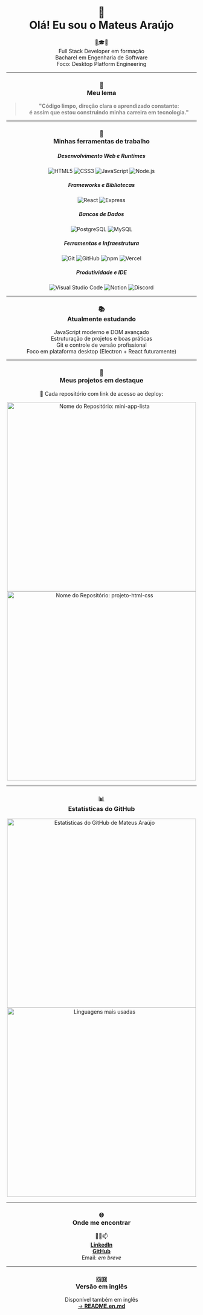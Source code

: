 <!-- markdownlint-disable MD033 -->

<h1 align="center">👋<br/> Olá! Eu sou o Mateus Araújo</h1>
<p align="center">🚀🎓🧠<br/> Full Stack Developer em formação<br/> Bacharel em Engenharia de Software<br/> Foco: Desktop Platform Engineering</p>

---

<h3 align="center">🧭<br/> Meu lema</h3>

<blockquote align="center" style="font-weight:bold; color:grey;">
  <p>"Código limpo, direção clara e aprendizado constante:<br/> é assim que estou construindo minha carreira em tecnologia."</p>
</blockquote>

---

<h3 align="center">🧰<br/> Minhas ferramentas de trabalho</h3>

<div align="center">
  <h5>Desenvolvimento Web e Runtimes</h5>
  <img src="https://img.shields.io/badge/HTML5-E34F26?style=flat&logo=html5&logoColor=white" alt="HTML5"/>
  <img src="https://img.shields.io/badge/CSS3-1572B6?style=flat&logo=css3&logoColor=white" alt="CSS3"/>
  <img src="https://img.shields.io/badge/JavaScript-F7DF1E?style=flat&logo=javascript&logoColor=black" alt="JavaScript"/>
  <img src="https://img.shields.io/badge/Node.js-339933?style=flat&logo=node.js&logoColor=white" alt="Node.js"/>
</div>

<div align="center">
  <h5>Frameworks e Bibliotecas</h5>
  <img src="https://img.shields.io/badge/React-61DAFB?style=flat&logo=react&logoColor=black" alt="React"/>
  <img src="https://img.shields.io/badge/Express-000000?style=flat&logo=express&logoColor=white" alt="Express"/>
</div>

<div align="center">
  <h5>Bancos de Dados</h5>
  <img src="https://img.shields.io/badge/PostgreSQL-4169E1?style=flat&logo=postgresql&logoColor=white" alt="PostgreSQL"/>
  <img src="https://img.shields.io/badge/MySQL-4479A1?style=flat&logo=mysql&logoColor=white" alt="MySQL"/>
</div>

<div align="center">
  <h5>Ferramentas e Infraestrutura</h5>
  <img src="https://img.shields.io/badge/Git-F05032?style=flat&logo=git&logoColor=white" alt="Git"/>
  <img src="https://img.shields.io/badge/GitHub-181717?style=flat&logo=github&logoColor=white" alt="GitHub"/>
  <img src="https://img.shields.io/badge/npm-CB3837?style=flat&logo=npm&logoColor=white" alt="npm"/>
  <img src="https://img.shields.io/badge/Vercel-000000?style=flat&logo=vercel&logoColor=white" alt="Vercel"/>
</div>

<div align="center">
  <h5>Produtividade e IDE</h5>
  <img src="https://img.shields.io/badge/VS%20Code-007ACC?style=flat&logo=visual-studio-code&logoColor=white" alt="Visual Studio Code"/>
  <img src="https://img.shields.io/badge/Notion-000000?style=flat&logo=notion&logoColor=white" alt="Notion"/>
  <img src="https://img.shields.io/badge/Discord-5865F2?style=flat&logo=discord&logoColor=white" alt="Discord"/>
</div>

---

<h3 align="center">📚<br/> Atualmente estudando</h3>

<div align="center">
  <li style="list-style-type:none;">JavaScript moderno e DOM avançado</li>
  <li style="list-style-type:none;">Estruturação de projetos e boas práticas</li>
  <li style="list-style-type:none;">Git e controle de versão profissional</li>
  <li style="list-style-type:none;">Foco em plataforma desktop (Electron + React futuramente)</li>
</div>

---

<h3 align="center">🧪<br/> Meus projetos em destaque</h3>

<p align="center">🔗 Cada repositório com link de acesso ao deploy:</p>

<div align="center">
  <a href="https://github.com/mateusaraujos/mini-app-lista">
    <img width="500em" src="https://github-readme-stats.vercel.app/api/pin?username=mateusaraujos&repo=mini-app-lista&theme=dracula" alt="Nome do Repositório: mini-app-lista">
  </a>
  <br/>
  <a href="https://github.com/mateusaraujos/projeto-html-css">
    <img width="500em" src="https://github-readme-stats.vercel.app/api/pin?username=mateusaraujos&repo=projeto-html-css&theme=dracula" alt="Nome do Repositório: projeto-html-css">
  </a>
</div>

---

<h3 align="center">📊<br/> Estatísticas do GitHub</h3>

<div align="center">
  <img width="500em" src="https://github-readme-stats.vercel.app/api?username=mateusaraujos&show_icons=true&theme=radical&hide_border=false&count_private=true&include_all_commits=true&locale=pt-br" alt="Estatísticas do GitHub de Mateus Araújo"/>
  <br/>
  <img width="500em" src="https://github-readme-stats.vercel.app/api/top-langs/?username=mateusaraujos&layout=donut&hide_border=false&langs_count=8&theme=radical&locale=pt-br" alt="Linguagens mais usadas"/>
</div>

---

<h3 align="center">🌐<br/> Onde me encontrar</h3>

<div align="center">
  💼🧠📫
  <li style="list-style-type:none;">
    <a href="https://www.linkedin.com/in/mateusaraujos/" target="_blank">
      <strong>LinkedIn</strong>
    </a>
  </li>
  <li style="list-style-type:none;">
    <a href="https://github.com/mateusaraujos">
      <strong>GitHub</strong>
    </a>
  </li>
  <li style="list-style-type:none;">
    Email: <span style="font-style:italic;">em breve</span>
  </li>
</div>

---

<h3 align="center">🇬🇧<br/> Versão em inglês</h3>

<p align="center">
  Disponível também em inglês
  <br/>
  <a href="./README.en.md">
    → <strong>README.en.md</strong>
  </a>
</p>

